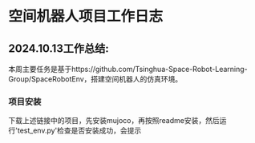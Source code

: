 # 空间机器人项目工作日志

## 2024.10.13工作总结:
本周主要任务是基于https://github.com/Tsinghua-Space-Robot-Learning-Group/SpaceRobotEnv，搭建空间机器人的仿真环境。

### 项目安装
下载上述链接中的项目，先安装mujoco，再按照readme安装，然后运行'test_env.py'检查是否安装成功，会提示
